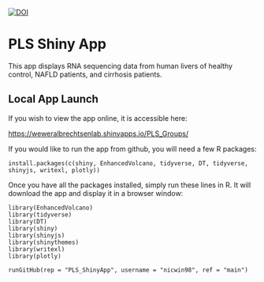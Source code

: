 [![DOI](https://zenodo.org/badge/615831180.svg)](https://zenodo.org/badge/latestdoi/615831180)

# PLS Shiny App
This app displays RNA sequencing data from human livers of healthy control, NAFLD patients, and cirrhosis patients. 

## Local App Launch
If you wish to view the app online, it is accessible here:
  
https://weweralbrechtsenlab.shinyapps.io/PLS_Groups/

If you would like to run the app from github, you will need a few R packages:

```{r}
install.packages(c(shiny, EnhancedVolcano, tidyverse, DT, tidyverse, shinyjs, writexl, plotly))
```

Once you have all the packages installed, simply run these lines in R. It will download the app and display it in a browser window:

```{r}
library(EnhancedVolcano)
library(tidyverse)
library(DT)
library(shiny)
library(shinyjs)
library(shinythemes) 
library(writexl)
library(plotly)

runGitHub(rep = "PLS_ShinyApp", username = "nicwin98", ref = "main")
```
